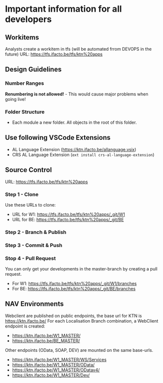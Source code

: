 # Important information for all developers

## Workitems
Analysts create a workitem in tfs (will be automated frrom DEVOPS in the future)
URL: https://tfs.ifacto.be/tfs/ktn%20apps



## Design Guidelines
### Number Ranges
**Renumbering is not allowed!** - This would cause major problems when going live!

### Folder Structure
- Each module a new folder.  All objects in the root of this folder.

## Use following VSCode Extensions
- AL Language Extension (https://ktn.ifacto.be/allanguage.vsix)
- CRS AL Language Extension (`ext install crs-al-language-extension`)

## Source Control
URL: https://tfs.ifacto.be/tfs/ktn%20apps

### Step 1 - Clone
Use these URLs to clone:
- URL for W1: https://tfs.ifacto.be/tfs/ktn%20apps/_git/W1
- URL for BE: https://tfs.ifacto.be/tfs/ktn%20apps/_git/BE

### Step 2 - Branch & Publish

### Step 3 - Commit & Push

### Stop 4 - Pull Request
You can only get your developments in the master-branch by creating a pull request.
- For W1: https://tfs.ifacto.be/tfs/ktn%20apps/_git/W1/branches
- For BE: https://tfs.ifacto.be/tfs/ktn%20apps/_git/BE/branches

## NAV Environments
Webclient are published on public endpoints, the base url for KTN is https://ktn.ifacto.be/
For each Localisation Branch combination, a WebClient endpoint is created:
- https://ktn.ifacto.be/W1_MASTER/
- https://ktn.ifacto.be/BE_MASTER/

Other endpoints (OData, SOAP, DEV) are mounted on the same base-urls.
- https://ktn.ifacto.be/W1_MASTER/WS/Services
- https://ktn.ifacto.be/W1_MASTER/OData/
- https://ktn.ifacto.be/W1_MASTER/ODatav4/
- https://ktn.ifacto.be/W1_MASTER/Dev/